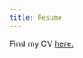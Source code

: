 ```yaml
---
title: Resume
---
```


Find my CV [here.](https://drive.google.com/file/d/1ahx6RC8zrtslZBWZxiyFIkgVaMyWVrUT/view?usp=sharing)